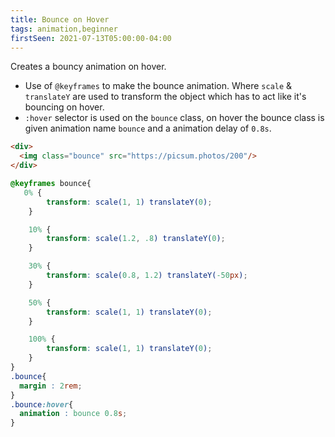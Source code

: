 ```yaml
---
title: Bounce on Hover
tags: animation,beginner
firstSeen: 2021-07-13T05:00:00-04:00
---
```


Creates a bouncy animation on hover.

- Use of `@keyframes` to make the bounce animation. Where `scale` & `translateY` are used to transform the object which has to act like it's bouncing on hover.
- `:hover` selector is used on the `bounce` class, on hover the bounce class is given animation name `bounce` and a animation delay of `0.8s`.

```html
<div>
  <img class="bounce" src="https://picsum.photos/200"/>
</div>
```

```css
@keyframes bounce{
   0% {
        transform: scale(1, 1) translateY(0);
    }

    10% {
        transform: scale(1.2, .8) translateY(0);
    }

    30% {
        transform: scale(0.8, 1.2) translateY(-50px);
    }

    50% {
        transform: scale(1, 1) translateY(0);
    }

    100% {
        transform: scale(1, 1) translateY(0);
    }
}
.bounce{
  margin : 2rem;
}
.bounce:hover{
  animation : bounce 0.8s;
}
```
